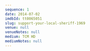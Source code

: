 ```yaml
---
sequence: 1
date: 2014-07-02
imdbId: tt0065051
slug: support-your-local-sheriff-1969
venue: null
venueNotes: null
medium: TCM HD
mediumNotes: null
---
```


